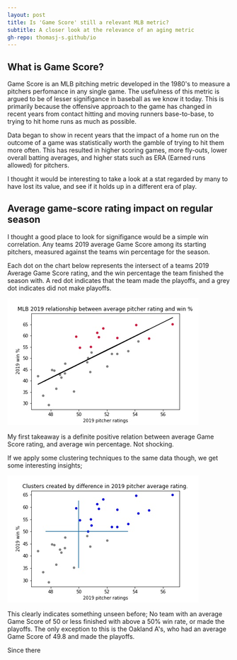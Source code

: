 ```yaml
---
layout: post
title: Is 'Game Score' still a relevant MLB metric?
subtitle: A closer look at the relevance of an aging metric
gh-repo: thomasj-s.github/io
---
```


## What is Game Score?

  Game Score is an MLB pitching metric developed in the 1980's to measure a pitchers perfomance in any single game. The usefulness of this metric is argued to be of lesser signifigance in baseball as we know it today.  This is primarily because the offensive approach to the game has changed in recent years from contact hitting and moving runners base-to-base, to trying to hit home runs as much as possible.

  Data began to show in recent years that the impact of a home run on the outcome of a game was statistically worth the gamble of trying to hit them more often.  This has resulted in higher scoring games, more fly-outs, lower overall batting averages, and higher stats such as ERA (Earned runs allowed) for pitchers.

  I thought it would be interesting to take a look at a stat regarded by many to have lost its value, and see if it holds up in a different era of play.
  
## Average game-score rating impact on regular season

  I thought a good place to look for signifigance would be a simple win correlation. Any teams 2019 average Game Score among its starting pitchers, measured against the teams win percentage for the season.
  
  Each dot on the chart below represents the intersect of a teams 2019 Average Game Score rating, and the win percentage the team finished the season with.  A red dot indicates that the team made the playoffs, and a grey dot indicates did not make playoffs.

![plot 1](https://github.com/thomasj-s/thomasj-s.github.io/blob/master/_posts/build_project_1_vis_1.jpg?raw=true)

  My first takeaway is a definite positive relation between average Game Score rating, and average win percentage.  Not shocking.  
  
  If we apply some clustering techniques to the same data though, we get some interesting insights;
  
  ![plot 2](https://github.com/thomasj-s/thomasj-s.github.io/blob/master/_posts/build_project_1_vis_2.jpg?raw=true)
  
  This clearly indicates something unseen before; No team with an average Game Score of 50 or less finished with above a 50% win rate, or made the playoffs.  The only exception to this is the Oakland A's, who had an average Game Score of 49.8 and made the playoffs.
  
  Since there
  
  <code snippet of ttest>



